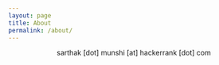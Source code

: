 ```yaml
---
layout: page
title: About
permalink: /about/
---
```


<p align="center">
	sarthak  [dot]  munshi  [at]  hackerrank  [dot]  com
	<br />
	<br />
</p>

